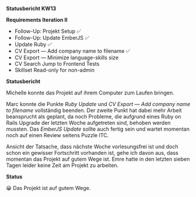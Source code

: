 **Statusbericht KW13**

**Requirements Iteration II** 

- Follow-Up: Projekt Setup ✅
- Follow-Up: Update EmberJS ✅
- Update Ruby ✅
- CV Export — Add company name to filename ✅
- CV Export — Minimize language-skills size
- CV Search Jump to Frontend Tests
- Skillset Read-only for non-admin

**Statusbericht** 

Michelle konnte das Projekt auf ihrem Computer zum Laufen bringen.

Marc konnte die Punkte *Ruby Update* und *CV Export — Add company name to filename* vollständig beenden. Der zweite Punkt hat dabei mehr Arbeit beansprucht als geplant, da noch Probleme, die aufgrund eines Ruby on Rails Upgrade der letzten Woche aufgetreten sind, behoben werden mussten. Das *EmberJS Update* sollte auch fertig sein und wartet momentan noch auf einen Review seitens Puzzle ITC.

Ansicht der Tatsache, dass nächste Woche vorlesungsfrei ist und doch schon ein gewisser Fortschritt vorhanden ist, gehe ich davon aus, dass momentan das Projekt auf gutem Wege ist. Emre hatte in den letzten sieben Tagen leider keine Zeit am Projekt zu arbeiten.

**Status** 

😀 Das Projekt ist auf gutem Wege.
